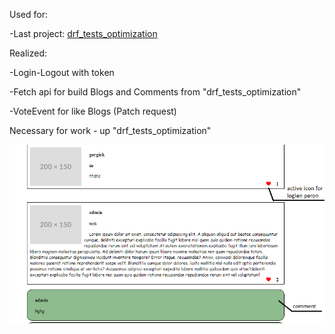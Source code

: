 Used for:

-Last project: [drf_tests_optimization](https://github.com/gorgick/drf_tests_optimization)

Realized: 

-Login-Logout with token

-Fetch api for build Blogs and Comments from "drf_tests_optimization"

-VoteEvent for like Blogs (Patch request)

Necessary for work - up "drf_tests_optimization"

![Image alt](https://github.com/gorgick/drf_project_frontend/raw/master/frontend.png)
